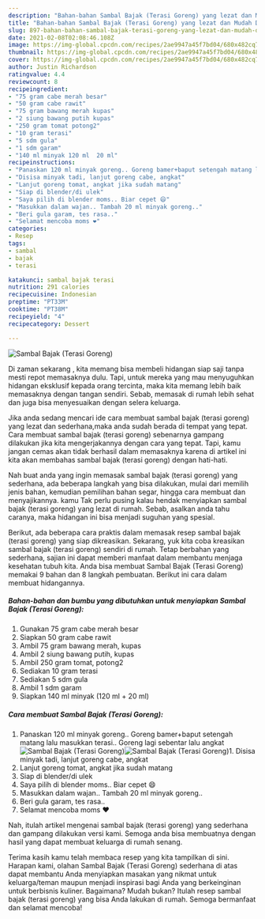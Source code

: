 ```yaml
---
description: "Bahan-bahan Sambal Bajak (Terasi Goreng) yang lezat dan Mudah Dibuat"
title: "Bahan-bahan Sambal Bajak (Terasi Goreng) yang lezat dan Mudah Dibuat"
slug: 897-bahan-bahan-sambal-bajak-terasi-goreng-yang-lezat-dan-mudah-dibuat
date: 2021-02-08T02:08:46.108Z
image: https://img-global.cpcdn.com/recipes/2ae9947a45f7bd04/680x482cq70/sambal-bajak-terasi-goreng-foto-resep-utama.jpg
thumbnail: https://img-global.cpcdn.com/recipes/2ae9947a45f7bd04/680x482cq70/sambal-bajak-terasi-goreng-foto-resep-utama.jpg
cover: https://img-global.cpcdn.com/recipes/2ae9947a45f7bd04/680x482cq70/sambal-bajak-terasi-goreng-foto-resep-utama.jpg
author: Justin Richardson
ratingvalue: 4.4
reviewcount: 8
recipeingredient:
- "75 gram cabe merah besar"
- "50 gram cabe rawit"
- "75 gram bawang merah kupas"
- "2 siung bawang putih kupas"
- "250 gram tomat potong2"
- "10 gram terasi"
- "5 sdm gula"
- "1 sdm garam"
- "140 ml minyak 120 ml  20 ml"
recipeinstructions:
- "Panaskan 120 ml minyak goreng.. Goreng bamer+baput setengah matang lalu masukkan terasi.. Goreng lagi sebentar lalu angkat"
- "Disisa minyak tadi, lanjut goreng cabe, angkat"
- "Lanjut goreng tomat, angkat jika sudah matang"
- "Siap di blender/di ulek"
- "Saya pilih di blender moms.. Biar cepet 😄"
- "Masukkan dalam wajan.. Tambah 20 ml minyak goreng.."
- "Beri gula garam, tes rasa.."
- "Selamat mencoba moms ❤"
categories:
- Resep
tags:
- sambal
- bajak
- terasi

katakunci: sambal bajak terasi 
nutrition: 291 calories
recipecuisine: Indonesian
preptime: "PT33M"
cooktime: "PT38M"
recipeyield: "4"
recipecategory: Dessert

---
```



![Sambal Bajak (Terasi Goreng)](https://img-global.cpcdn.com/recipes/2ae9947a45f7bd04/680x482cq70/sambal-bajak-terasi-goreng-foto-resep-utama.jpg)

Di zaman  sekarang , kita memang bisa membeli hidangan siap saji tanpa mesti repot memasaknya dulu. Tapi, untuk mereka yang mau menyuguhkan hidangan eksklusif kepada orang tercinta, maka kita memang lebih baik memasaknya dengan tangan sendiri. Sebab, memasak di rumah lebih sehat dan juga bisa menyesuaikan dengan selera keluarga.

Jika anda sedang mencari ide cara membuat sambal bajak (terasi goreng) yang lezat dan sederhana,maka anda sudah berada di tempat yang tepat. Cara membuat sambal bajak (terasi goreng)  sebenarnya gampang dilakukan jika kita mengerjakannya dengan cara yang tepat. Tapi, kamu jangan cemas akan tidak berhasil dalam memasaknya 
karena di artikel ini kita akan membahas sambal bajak (terasi goreng) dengan hati-hati.  



Nah buat anda yang ingin memasak sambal bajak (terasi goreng) yang sederhana, ada beberapa langkah yang bisa dilakukan, mulai dari memilih jenis bahan, kemudian pemilihan bahan segar, hingga cara membuat dan menyajikannya. kamu Tak perlu pusing kalau hendak menyiapkan sambal bajak (terasi goreng) yang lezat di rumah. Sebab, asalkan anda  tahu caranya, maka hidangan ini bisa menjadi suguhan yang spesial.

Berikut, ada beberapa cara praktis  dalam memasak resep sambal bajak (terasi goreng) yang siap dikreasikan. Sekarang, yuk kita coba kreasikan sambal bajak (terasi goreng) sendiri di rumah. Tetap berbahan yang sederhana, sajian ini dapat memberi manfaat dalam membantu menjaga kesehatan tubuh kita. Anda bisa membuat Sambal Bajak (Terasi Goreng) memakai 9 bahan dan 8 langkah pembuatan. Berikut ini cara dalam membuat hidangannya.

<!--inarticleads1-->

##### Bahan-bahan dan bumbu yang dibutuhkan untuk menyiapkan Sambal Bajak (Terasi Goreng):

1. Gunakan 75 gram cabe merah besar
1. Siapkan 50 gram cabe rawit
1. Ambil 75 gram bawang merah, kupas
1. Ambil 2 siung bawang putih, kupas
1. Ambil 250 gram tomat, potong2
1. Sediakan 10 gram terasi
1. Sediakan 5 sdm gula
1. Ambil 1 sdm garam
1. Siapkan 140 ml minyak (120 ml + 20 ml)




<!--inarticleads2-->

##### Cara membuat Sambal Bajak (Terasi Goreng):

1. Panaskan 120 ml minyak goreng.. Goreng bamer+baput setengah matang lalu masukkan terasi.. Goreng lagi sebentar lalu angkat
<img src="https://img-global.cpcdn.com/steps/e64076a2165cfe2e/160x128cq70/sambal-bajak-terasi-goreng-langkah-memasak-1-foto.jpg" alt="Sambal Bajak (Terasi Goreng)"><img src="https://img-global.cpcdn.com/steps/17d832b23d8787a3/160x128cq70/sambal-bajak-terasi-goreng-langkah-memasak-1-foto.jpg" alt="Sambal Bajak (Terasi Goreng)">1. Disisa minyak tadi, lanjut goreng cabe, angkat
1. Lanjut goreng tomat, angkat jika sudah matang
1. Siap di blender/di ulek
1. Saya pilih di blender moms.. Biar cepet 😄
1. Masukkan dalam wajan.. Tambah 20 ml minyak goreng..
1. Beri gula garam, tes rasa..
1. Selamat mencoba moms ❤




Nah, itulah artikel mengenai  sambal bajak (terasi goreng)  yang sederhana dan gampang dilakukan versi kami. Semoga anda bisa membuatnya dengan hasil yang dapat membuat keluarga di rumah senang. 

Terima kasih kamu telah membaca resep yang kita tampilkan di sini. Harapan kami, olahan  Sambal Bajak (Terasi Goreng) sederhana di atas dapat membantu Anda menyiapkan masakan yang nikmat untuk keluarga/teman maupun menjadi inspirasi bagi Anda yang berkeinginan untuk berbisnis kuliner. Bagaimana? Mudah bukan? Itulah resep sambal bajak (terasi goreng) yang bisa Anda lakukan di rumah. Semoga bermanfaat dan selamat mencoba!


